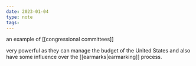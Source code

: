 ```yaml
---
date: 2023-01-04
type: note
tags:
---
```


an example of [[congressional committees]]

very powerful as they can manage the budget of the United States and also have some influence over the [[earmarks|earmarking]] process.
